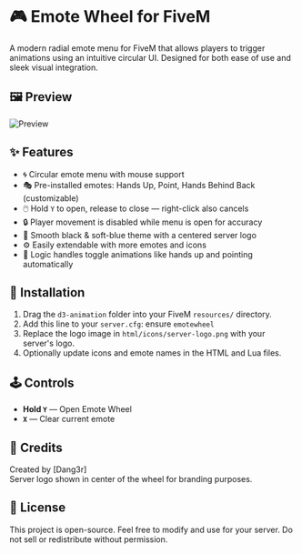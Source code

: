 # 🎮 Emote Wheel for FiveM

A modern radial emote menu for FiveM that allows players to trigger animations using an intuitive circular UI. Designed for both ease of use and sleek visual integration.

## 🖼️ Preview

![Preview](https://cdn.discordapp.com/attachments/1099061805667598467/1370228619133190216/image.png?ex=681ebc58&is=681d6ad8&hm=46e4b0ffd46bd0cd6d4df2672c233af0f9b345d1758af622a2e28908d0654af3&)

## ✨ Features

- 🌀 Circular emote menu with mouse support
- 🎭 Pre-installed emotes: Hands Up, Point, Hands Behind Back (customizable)
- 🖱️ Hold `Y` to open, release to close — right-click also cancels
- 🔒 Player movement is disabled while menu is open for accuracy
- 🎨 Smooth black & soft-blue theme with a centered server logo
- ⚙️ Easily extendable with more emotes and icons
- 🧠 Logic handles toggle animations like hands up and pointing automatically


## 🧰 Installation

1. Drag the `d3-animation` folder into your FiveM `resources/` directory.
2. Add this line to your `server.cfg`:
   ensure `emotewheel`
3. Replace the logo image in `html/icons/server-logo.png` with your server's logo.
4. Optionally update icons and emote names in the HTML and Lua files.

## 🕹️ Controls

- **Hold `Y`** — Open Emote Wheel
- **`X`** — Clear current emote




## 💬 Credits

Created by [Dang3r]  
Server logo shown in center of the wheel for branding purposes.

## 📜 License

This project is open-source. Feel free to modify and use for your server. Do not sell or redistribute without permission.
